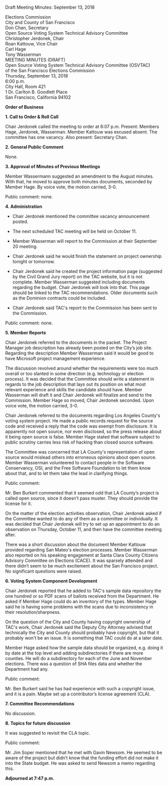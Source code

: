 Draft Meeting Minutes: September 13, 2018

<div id="meeting_header_right" class="headered">
Elections Commission<br>
City and County of San Francisco<br>
Don Chan, Secretary<br>
</div>

<div class="headered">
Open Source Voting System Technical Advisory Committee<br>
Christopher Jerdonek, Chair<br>
Roan Kattouw, Vice Chair<br>
Carl Hage<br>
Tony Wasserman<br>
</div>

<div id="meeting_header_main" class="headered">
MEETING MINUTES (DRAFT)<br>
Open Source Voting System Technical Advisory Committee (OSVTAC)<br>
of the San Francisco Elections Commission<br>
Thursday, September 13, 2018<br>
6:00 p.m.<br>
City Hall, Room 421<br>
1 Dr. Carlton B. Goodlett Place<br>
San Francisco, California 94102<br>
</div>

**Order of Business**


**1\. Call to Order & Roll Call**

Chair Jerdonek called the meeting to order at 6:07 p.m. Present: Members
Hage, Jerdonek, Wasserman. Member Kattouw was excused absent. The committee
has one vacancy. Also present: Secretary Chan.


**2\. General Public Comment**

None.


**3\. Approval of Minutes of Previous Meetings**

Member Wassermann suggested an amendment to the August minutes. With that, he
moved to approve both minutes documents, seconded by Member Hage. By voice
vote, the motion carried, 3-0.

Public comment: none.


**4\. Administration**

* Chair Jerdonek mentioned the committee vacancy announcement posted.

* The next scheduled TAC meeting will be held on October 11.

* Member Wasserman will report to the Commission at their September 20
  meeting.

* Chair Jerdonek said he would finish the statement on project ownership
  tonight or tomorrow.

* Chair Jerdonek said he created the project information page (suggested by
  the Civil Grand Jury report) on the TAC website, but it is not complete.
  Member Wasserman suggested including documents regarding the budget. Chair
  Jerdonek will look into that. This page should be linked to the TAC
  recommendations. Older documents such as the Dominion contracts could be
  included.

* Chair Jerdonek said TAC's report to the Commission has been sent to
  the Commission.

Public comment: none.


**5\. Member Reports**

Chair Jerdonek referred to the documents in the packet. The Project Manager
job description has already been posted on the City’s job site. Regarding the
description Member Wasserman said it would be good to have Microsoft project
management experience.

The discussion revolved around whether the requirements were too much overall
or too slanted in some direction (e.g. technology or election process). It
was decided that the Committee should write a statement in regards to the job
description that lays out its position on what most relevant experience and
skills the candidate should have. Member Wasserman will draft it and Chair
Jerdonek will finalize and send to the Commission. Member Hage so moved,
Chair Jerdonek seconded. Upon voice vote, the motion carried, 3-0.

Chair Jerdonek referred to the documents regarding Los Angeles County's
voting system project. He made a public records request for the source code
and received a reply that the code was exempt from disclosure. It is
apparently not open source, nor even disclosed, so the press release about it
being open source is false. Member Hage stated that software subject to
public scrutiny carries less risk of hacking than closed source software.

The Committee was concerned that LA County's representation of open source
would mislead others into erroneous opinions about open source. Member
Wasserman volunteered to contact people in the Software Conservancy, OSI, and
the Free Software Foundation to let them know about that, and to let them
take the lead in clarifying things.

Public comment:

Mr. Ben Burkert commented that it seemed odd that LA County’s project is
called open source, since it doesn’t pass muster. They should provide the
license for it.

On the matter of the election activities observation, Chair Jerdonek asked if
the Committee wanted to do any of them as a committee or individually. It was
decided that Chair Jerdonek will try to set up an appointment to do an
observation on Thursday, October 11, and then have the committee meeting
after.

There was a short discussion about the document Member Kattouw provided
regarding San Mateo's election processes. Member Wasserman also reported on
his speaking engagement at Santa Clara County Citizens Advisory Committee on
Elections (CACE). It was sparsely attended and there didn’t seem to be much
excitement about the San Francisco project. No significant questions were
raised.


**6\. Voting System Component Development**

Chair Jerdonek reported that he added to TAC's sample data repository the one
hundred or so PDF scans of ballots received from the Department. He asked if
Member Hage could do an inventory of the types. Member Hage said he is having
some problems with the scans due to inconsistency in their
resolution/sharpness.

On the question of the City and County having copyright ownership of TAC's
work, Chair Jerdonek said the Deputy City Attorney advised that technically
the City and County should probably have copyright, but that it probably
won't be an issue. It is something that TAC could do at a later date.

Member Hage asked how the sample data should be organized, e.g. doing it by
date at the top level and adding subdirectories if there are more counties.
He will do a subdirectory for each of the June and November elections. There
was a question of SHA files data and whether the Department had any.

Public comment:

Mr. Ben Burkert said he has had experience with such a copyright issue, and
it is a pain. Maybe set up a contributor’s license agreement (CLA).


**7\. Committee Recommendations**

No discussion.


**8\. Topics for future discussion**

It was suggested to revisit the CLA topic.

Public comment:

Mr. Jim Soper mentioned that he met with Gavin Newsom. He seemed to be aware
of the project but didn’t know that the funding effort did not make it into
the State budget. He was asked to send Newsom a memo regarding this.


**Adjourned at 7:47 p.m.**
